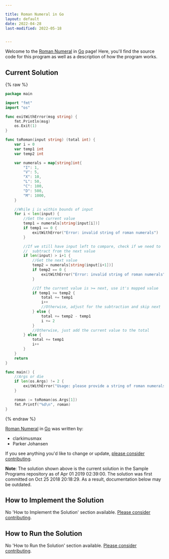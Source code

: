 ```yaml
---

title: Roman Numeral in Go
layout: default
date: 2022-04-28
last-modified: 2022-05-18


---
```


Welcome to the [Roman Numeral](https://sampleprograms.io/projects/roman-numeral) in [Go](https://sampleprograms.io/languages/go) page! Here, you'll find the source code for this program as well as a description of how the program works.

## Current Solution

{% raw %}

```go
package main

import "fmt"
import "os"

func exitWithError(msg string) {
	fmt.Println(msg)
	os.Exit(1)
}

func toRoman(input string) (total int) {
	var i = 0
	var temp1 int
	var temp2 int

	var numerals = map[string]int{
		"I": 1,
		"V": 5,
		"X": 10,
		"L": 50,
		"C": 100,
		"D": 500,
		"M": 1000,
	}

	//While i is within bounds of input
	for i < len(input) {
		//Get the current value
		temp1 = numerals[string(input[i])]
		if temp1 == 0 {
			exitWithError("Error: invalid string of roman numerals")
		}

		//If we still have input left to compare, check if we need to
		//	subtract from the next value
		if len(input) > i+1 {
			//Get the next value
			temp2 = numerals[string(input[i+1])]
			if temp2 == 0 {
				exitWithError("Error: invalid string of roman numerals")
			}

			//If the current value is >= next, use it's mapped value
			if temp1 >= temp2 {
				total += temp1
				i++
				//Otherwise, adjust for the subtraction and skip next
			} else {
				total += temp2 - temp1
				i += 2
			}
			//Otherwise, just add the current value to the total
		} else {
			total += temp1
			i++
		}
	}
	return
}

func main() {
	//Args or die
	if len(os.Args) != 2 {
		exitWithError("Usage: please provide a string of roman numerals")
	}

	roman := toRoman(os.Args[1])
	fmt.Printf("%d\n", roman)
}
```

{% endraw %}

[Roman Numeral](https://sampleprograms.io/projects/roman-numeral) in [Go](https://sampleprograms.io/languages/go) was written by:

- clarkimusmax
- Parker Johansen

If you see anything you'd like to change or update, [please consider contributing](https://github.com/TheRenegadeCoder/sample-programs).

**Note**: The solution shown above is the current solution in the Sample Programs repository as of Apr 01 2019 02:39:00. The solution was first committed on Oct 25 2018 20:18:29. As a result, documentation below may be outdated.

## How to Implement the Solution

No 'How to Implement the Solution' section available. [Please consider contributing](https://github.com/TheRenegadeCoder/sample-programs-website).

## How to Run the Solution

No 'How to Run the Solution' section available. [Please consider contributing](https://github.com/TheRenegadeCoder/sample-programs-website).
